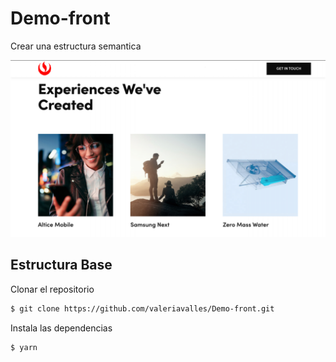# Demo-front

Crear una estructura semantica 

![Alt text](/imgs/reto.png "Imagen")

## Estructura Base

Clonar el repositorio

```bash
$ git clone https://github.com/valeriavalles/Demo-front.git
```

Instala las dependencias

```bash
$ yarn
```
